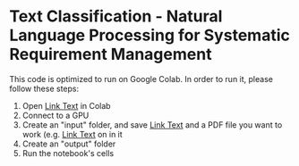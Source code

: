 # Text Classification - Natural Language Processing for Systematic Requirement Management

This code is optimized to run on Google Colab. In order to run it, please follow these steps:

1. Open [Link Text](master_01_02_24.ipynb) in Colab
2. Connect to a GPU
3. Create an "input" folder, and save [Link Text](Arial.ttf) and a PDF file you want to work (e.g. [Link Text]() on in it
4. Create an "output" folder
5. Run the notebook's cells
